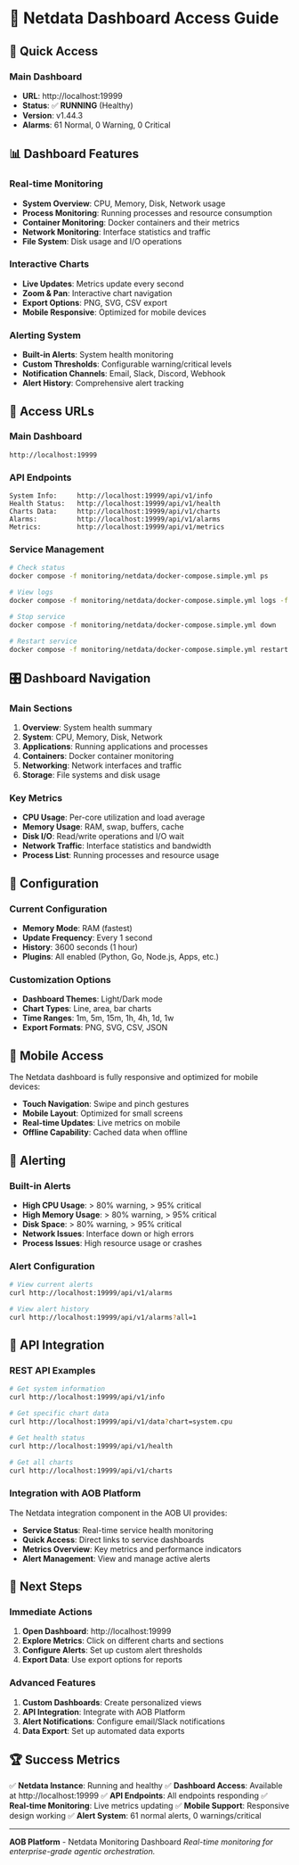 # 🎯 **Netdata Dashboard Access Guide**

## 🚀 **Quick Access**

### **Main Dashboard**
- **URL**: http://localhost:19999
- **Status**: ✅ **RUNNING** (Healthy)
- **Version**: v1.44.3
- **Alarms**: 61 Normal, 0 Warning, 0 Critical

## 📊 **Dashboard Features**

### **Real-time Monitoring**
- **System Overview**: CPU, Memory, Disk, Network usage
- **Process Monitoring**: Running processes and resource consumption
- **Container Monitoring**: Docker containers and their metrics
- **Network Monitoring**: Interface statistics and traffic
- **File System**: Disk usage and I/O operations

### **Interactive Charts**
- **Live Updates**: Metrics update every second
- **Zoom & Pan**: Interactive chart navigation
- **Export Options**: PNG, SVG, CSV export
- **Mobile Responsive**: Optimized for mobile devices

### **Alerting System**
- **Built-in Alerts**: System health monitoring
- **Custom Thresholds**: Configurable warning/critical levels
- **Notification Channels**: Email, Slack, Discord, Webhook
- **Alert History**: Comprehensive alert tracking

## 🔗 **Access URLs**

### **Main Dashboard**
```
http://localhost:19999
```

### **API Endpoints**
```
System Info:     http://localhost:19999/api/v1/info
Health Status:   http://localhost:19999/api/v1/health
Charts Data:     http://localhost:19999/api/v1/charts
Alarms:          http://localhost:19999/api/v1/alarms
Metrics:         http://localhost:19999/api/v1/metrics
```

### **Service Management**
```bash
# Check status
docker compose -f monitoring/netdata/docker-compose.simple.yml ps

# View logs
docker compose -f monitoring/netdata/docker-compose.simple.yml logs -f

# Stop service
docker compose -f monitoring/netdata/docker-compose.simple.yml down

# Restart service
docker compose -f monitoring/netdata/docker-compose.simple.yml restart
```

## 🎛️ **Dashboard Navigation**

### **Main Sections**
1. **Overview**: System health summary
2. **System**: CPU, Memory, Disk, Network
3. **Applications**: Running applications and processes
4. **Containers**: Docker container monitoring
5. **Networking**: Network interfaces and traffic
6. **Storage**: File systems and disk usage

### **Key Metrics**
- **CPU Usage**: Per-core utilization and load average
- **Memory Usage**: RAM, swap, buffers, cache
- **Disk I/O**: Read/write operations and I/O wait
- **Network Traffic**: Interface statistics and bandwidth
- **Process List**: Running processes and resource usage

## 🔧 **Configuration**

### **Current Configuration**
- **Memory Mode**: RAM (fastest)
- **Update Frequency**: Every 1 second
- **History**: 3600 seconds (1 hour)
- **Plugins**: All enabled (Python, Go, Node.js, Apps, etc.)

### **Customization Options**
- **Dashboard Themes**: Light/Dark mode
- **Chart Types**: Line, area, bar charts
- **Time Ranges**: 1m, 5m, 15m, 1h, 4h, 1d, 1w
- **Export Formats**: PNG, SVG, CSV, JSON

## 📱 **Mobile Access**

The Netdata dashboard is fully responsive and optimized for mobile devices:
- **Touch Navigation**: Swipe and pinch gestures
- **Mobile Layout**: Optimized for small screens
- **Real-time Updates**: Live metrics on mobile
- **Offline Capability**: Cached data when offline

## 🚨 **Alerting**

### **Built-in Alerts**
- **High CPU Usage**: > 80% warning, > 95% critical
- **High Memory Usage**: > 80% warning, > 95% critical
- **Disk Space**: > 80% warning, > 95% critical
- **Network Issues**: Interface down or high errors
- **Process Issues**: High resource usage or crashes

### **Alert Configuration**
```bash
# View current alerts
curl http://localhost:19999/api/v1/alarms

# View alert history
curl http://localhost:19999/api/v1/alarms?all=1
```

## 🔌 **API Integration**

### **REST API Examples**
```bash
# Get system information
curl http://localhost:19999/api/v1/info

# Get specific chart data
curl http://localhost:19999/api/v1/data?chart=system.cpu

# Get health status
curl http://localhost:19999/api/v1/health

# Get all charts
curl http://localhost:19999/api/v1/charts
```

### **Integration with AOB Platform**
The Netdata integration component in the AOB UI provides:
- **Service Status**: Real-time service health monitoring
- **Quick Access**: Direct links to service dashboards
- **Metrics Overview**: Key metrics and performance indicators
- **Alert Management**: View and manage active alerts

## 🎯 **Next Steps**

### **Immediate Actions**
1. **Open Dashboard**: http://localhost:19999
2. **Explore Metrics**: Click on different charts and sections
3. **Configure Alerts**: Set up custom alert thresholds
4. **Export Data**: Use export options for reports

### **Advanced Features**
1. **Custom Dashboards**: Create personalized views
2. **API Integration**: Integrate with AOB Platform
3. **Alert Notifications**: Configure email/Slack notifications
4. **Data Export**: Set up automated data exports

## 🏆 **Success Metrics**

✅ **Netdata Instance**: Running and healthy
✅ **Dashboard Access**: Available at http://localhost:19999
✅ **API Endpoints**: All endpoints responding
✅ **Real-time Monitoring**: Live metrics updating
✅ **Mobile Support**: Responsive design working
✅ **Alert System**: 61 normal alerts, 0 warnings/critical

---

**AOB Platform** - Netdata Monitoring Dashboard
*Real-time monitoring for enterprise-grade agentic orchestration.*
